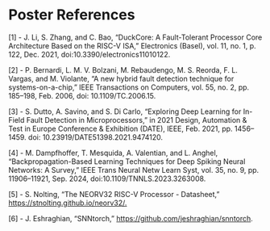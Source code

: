 # Poster References

[1] - J. Li, S. Zhang, and C. Bao, “DuckCore: A Fault-Tolerant Processor Core Architecture Based on the RISC-V ISA,” Electronics (Basel), vol. 11, no. 1, p. 122, Dec. 2021, doi:10.3390/electronics11010122.​

[2] - P. Bernardi, L. M. V. Bolzani, M. Rebaudengo, M. S. Reorda, F. L. Vargas, and M. Violante, “A new hybrid fault detection technique for systems-on-a-chip,” IEEE Transactions on Computers, vol. 55, no. 2, pp. 185–198, Feb. 2006, doi: 10.1109/TC.2006.15. ​

[3] - S. Dutto, A. Savino, and S. Di Carlo, “Exploring Deep Learning for In-Field Fault Detection in Microprocessors,” in 2021 Design, Automation & Test in Europe Conference & Exhibition (DATE), IEEE, Feb. 2021, pp. 1456–1459. doi: 10.23919/DATE51398.2021.9474120. ​

[4] - M. Dampfhoffer, T. Mesquida, A. Valentian, and L. Anghel, “Backpropagation-Based Learning Techniques for Deep Spiking Neural Networks: A Survey,” IEEE Trans Neural Netw Learn Syst, vol. 35, no. 9, pp. 11906–11921, Sep. 2024, doi:10.1109/TNNLS.2023.3263008.​

[5] - S. Nolting, “The NEORV32 RISC-V Processor - Datasheet,” https://stnolting.github.io/neorv32/.​

[6] - J. Eshraghian, “SNNtorch,” https://github.com/jeshraghian/snntorch.
